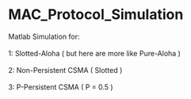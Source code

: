 # MAC_Protocol_Simulation
Matlab Simulation for:<br></br>
  1: Slotted-Aloha ( but here are more like Pure-Aloha ) <br></br>
  2: Non-Persistent CSMA ( Slotted ) <br></br>
  3: P-Persistent CSMA ( P = 0.5 ) <br></br>
